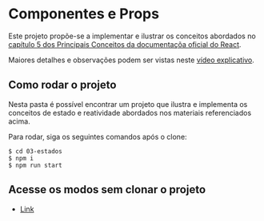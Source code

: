 # Componentes e Props

Este projeto propõe-se a implementar e ilustrar os conceitos abordados no [capítulo 5 dos Principais Conceitos da documentaçõa oficial do React](https://pt-br.reactjs.org/docs/state-and-lifecycle.html).

Maiores detalhes e observações podem ser vistas neste [vídeo explicativo](https://www.loom.com/share/83a7b3cb47ac4b46a966620e2b97d2ae).

## Como rodar o projeto
Nesta pasta é possível encontrar um projeto que ilustra e implementa os conceitos de estado e reatividade abordados nos materiais referenciados acima.

Para rodar, siga os seguintes comandos após o clone:
```
$ cd 03-estados
$ npm i
$ npm run start
```

## Acesse os modos sem clonar o projeto
- [Link](https://beautiful-cherry.surge.sh)
